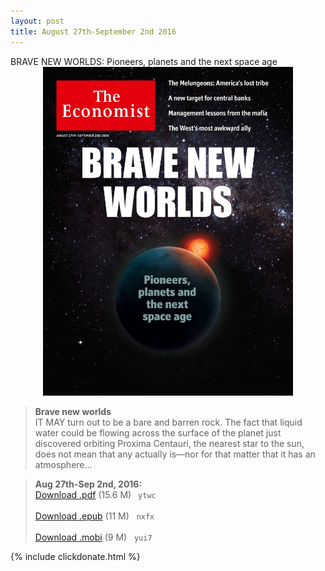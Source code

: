 ```yaml
---
layout: post
title: August 27th-September 2nd 2016
---
```

<!--
<div class="message">
Sorry! The service is temporarily unavailable.
</div>-->

<div class="message">
     BRAVE NEW WORLDS: Pioneers, planets and the next space age
</div>


<div style="position: relative; max-width: 400px; 
    margin: 0 auto;">
<img src="/public/img/the-economist/img_2016.08.27.jpg" />
</div>

<!--more-->
> **Brave new worlds** <br/>
IT MAY turn out to be a bare and barren rock. The fact that liquid water could be flowing across the surface of the planet just discovered orbiting Proxima Centauri, the nearest star to the sun, does not mean that any actually is—nor for that matter that it has an atmosphere...

> **Aug 27th-Sep 2nd, 2016:**<br/>
[Download .pdf](https://pan.baidu.com/s/1i5DbheH) (15.6 M)&ensp;
`ytwc` <br/><br/>
[Download .epub](https://pan.baidu.com/s/1i44Ds3r) (11 M) &nbsp;
`nxfx` <br/><br/>
[Download .mobi](https://pan.baidu.com/s/1pLiwGRp) (9 M) &nbsp;
`yui7`

{% include clickdonate.html %}



